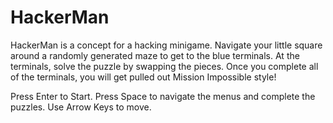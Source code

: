 # HackerMan
 
HackerMan is a concept for a hacking minigame. Navigate your little square around a randomly generated maze to get to the blue terminals. At the terminals, solve the puzzle by swapping the pieces. Once you complete all of the terminals, you will get pulled out Mission Impossible style!

Press Enter to Start. Press Space to navigate the menus and complete the puzzles. Use Arrow Keys to move.
